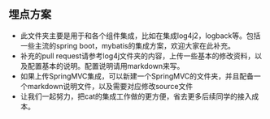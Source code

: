 ## 埋点方案

- 此文件夹主要是用于和各个组件集成，比如在集成log4j2，logback等。包括一些主流的spring boot，mybatis的集成方案，欢迎大家在此补充。
- 补充的pull request请参考log4j文件夹的内容，上传一些基本的修改资料，以及配置基本的说明。配置说明请用markdown来写。
- 如果上传SpringMVC集成，可以新建一个SpringMVC的文件夹，并且配备一个markdown说明文件，以及需要对应修改source文件
- 让我们一起努力，把cat的集成工作做的更方便，省去更多后续同学的接入成本。